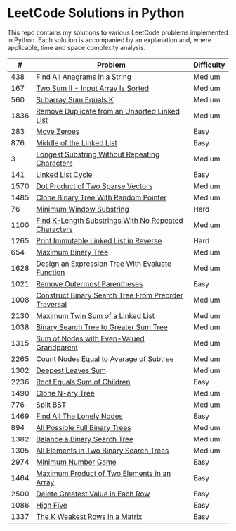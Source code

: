 # LeetCode Solutions in Python

This repo contains my solutions to various LeetCode problems implemented in Python. Each solution is accompanied by an explanation and, where applicable, time and space complexity analysis.






| #    | Problem                                                 | Difficulty |
|------|---------------------------------------------------------|------------|
| 438  | [Find All Anagrams in a String](https://leetcode.com/problems/find-all-anagrams-in-a-string)  | Medium       |
| 167  | [Two Sum II - Input Array Is Sorted](https://leetcode.com/problems/two-sum-ii-input-array-is-sorted/description/) | Medium  |
| 560  | [Subarray Sum Equals K](https://leetcode.com/problems/subarray-sum-equals-k/description/) | Medium |
| 1836 | [Remove Duplicate from an Unsorted Linked List](https://leetcode.com/problems/remove-duplicates-from-an-unsorted-linked-list/description/) | Medium |
| 283  | [Move Zeroes](https://leetcode.com/problems/move-zeroes/description/)  | Easy    |
| 876  | [Middle of the Linked List](https://leetcode.com/problems/middle-of-the-linked-list/description/)| Easy|
| 3    | [Longest Substring Without Repeating Characters](https://leetcode.com/problems/longest-substring-without-repeating-characters/description/) | Medium |
| 141  | [Linked List Cycle](https://leetcode.com/problems/linked-list-cycle/description/) | Easy |
| 1570 | [Dot Product of Two Sparse Vectors](https://leetcode.com/problems/dot-product-of-two-sparse-vectors/description/) | Medium |
| 1485 | [Clone Binary Tree With Random Pointer](https://leetcode.com/problems/clone-binary-tree-with-random-pointer) | Medium |
| 76   | [Minimum Window Substring](https://leetcode.com/problems/minimum-window-substring/description/) | Hard |
| 1100 | [Find K-Length Substrings With No Repeated Characters](https://leetcode.com/problems/find-k-length-substrings-with-no-repeated-characters) | Medium |
| 1265 | [Print Immutable Linked List in Reverse](https://leetcode.com/problems/print-immutable-linked-list-in-reverse/description/) | Hard |
| 654  | [Maximum Binary Tree](https://leetcode.com/problems/maximum-binary-tree/description/) | Medium |
| 1628 | [Design an Expression Tree With Evaluate Function](https://leetcode.com/problems/design-an-expression-tree-with-evaluate-function) | Medium | 
| 1021 | [Remove Outermost Parentheses](https://leetcode.com/problems/remove-outermost-parentheses/description/) | Easy |
| 1008 | [Construct Binary Search Tree From Preorder Traversal](https://leetcode.com/problems/construct-binary-search-tree-from-preorder-traversal/description/) | Medium |
| 2130 | [Maximum Twin Sum of a Linked List](https://leetcode.com/problems/maximum-twin-sum-of-a-linked-list/description/) | Medium | 
| 1038 | [Binary Search Tree to Greater Sum Tree](https://leetcode.com/problems/binary-search-tree-to-greater-sum-tree/description/) | Medium |
| 1315 | [Sum of Nodes with Even-Valued Grandparent](https://leetcode.com/problems/sum-of-nodes-with-even-valued-grandparent/description/) | Medium |
| 2265 | [Count Nodes Equal to Average of Subtree](https://leetcode.com/problems/count-nodes-equal-to-average-of-subtree/description/) | Medium |
| 1302 | [Deepest Leaves Sum](https://leetcode.com/problems/deepest-leaves-sum/description/) | Medium |
| 2236 | [Root Equals Sum of Children](https://leetcode.com/problems/root-equals-sum-of-children/description/) | Easy |
| 1490 | [Clone N-ary Tree](https://leetcode.com/problems/clone-n-ary-tree) | Medium |
| 776  | [Split BST](https://leetcode.com/problems/split-bst) | Medium |
| 1469 | [Find All The Lonely Nodes](https://leetcode.com/problems/find-all-the-lonely-nodes) | Easy |
| 894  | [All Possible Full Binary Trees](https://leetcode.com/problems/all-possible-full-binary-trees) | Medium |
| 1382 | [Balance a Binary Search Tree](https://leetcode.com/problems/balance-a-binary-search-tree) | Medium |
| 1305 | [All Elements in Two Binary Search Trees](https://leetcode.com/problems/all-elements-in-two-binary-search-trees/description/) | Medium |
| 2974 | [Minimum Number Game](https://leetcode.com/problems/minimum-number-game/description/) | Easy |
| 1464 | [Maximum Product of Two Elements in an Array](https://leetcode.com/problems/maximum-product-of-two-elements-in-an-array/description/) | Easy |
| 2500 | [Delete Greatest Value in Each Row](https://leetcode.com/problems/delete-greatest-value-in-each-row/description/) | Easy |
| 1086 | [High Five](https://leetcode.com/problems/high-five) | Easy |
| 1337 | [The K Weakest Rows in a Matrix](https://leetcode.com/problems/the-k-weakest-rows-in-a-matrix/description/) | Easy |
